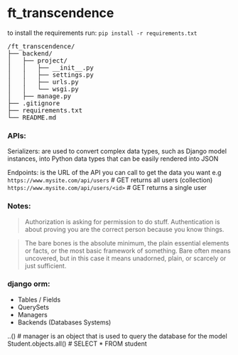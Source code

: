 # ft_transcendence


to install the requirements run: `pip install -r requirements.txt`

<pre>
/ft_transcendence/
├── backend/
│   ├── project/
│   │   ├── __init__.py
│   │   ├── settings.py
│   │   ├── urls.py
│   │   └── wsgi.py
│   ├── manage.py
├── .gitignore
├── requirements.txt
└── README.md
</pre>


### APIs:

Serializers: are used to convert complex data types, such as Django model instances, into Python data types that can be easily rendered into JSON

Endpoints: is the URL of the API you can call to get the data you want e.g
`https://www.mysite.com/api/users` # GET returns all users (collection)
`https://www.mysite.com/api/users/<id>` # GET returns a single user

### Notes:
> Authorization is asking for permission to do stuff. Authentication is about proving you are the correct person because you know things.

> The bare bones is the absolute minimum, the plain essential elements or facts, or the most basic framework of something. Bare often means uncovered, but in this case it means unadorned, plain, or scarcely or just sufficient.

### django orm:
+ Tables / Fields
+ QuerySets
+ Managers
+ Backends (Databases Systems)

<model>.<manager>.<method>() # manager is an object that is used to query the database for the model
Student.objects.all() # SELECT * FROM student